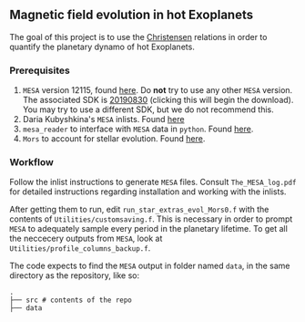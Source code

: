 ## Magnetic field evolution in hot Exoplanets

The goal of this project is to use the [Christensen](https://ui.adsabs.harvard.edu/abs/2009Natur.457..167C/abstract) relations in order to quantify the planetary dynamo of hot Exoplanets. 
### Prerequisites
1. `MESA` version 12115, found [here](https://sourceforge.net/projects/mesa/files/releases/mesa-r12115.zip/download). Do **not** try to use any other `MESA` version. The associated SDK is [20190830](user.astro.wisc.edu/~townsend/resource/download/mesasdk/old/mesasdk-x86_64-linux-20190830.tar.gz) (clicking this will begin the download). You may try to use a different SDK, but we do not recommend this.
2. Daria Kubyshkina's `MESA` inlists. Found [here](https://zenodo.org/records/4022393)
3. `mesa_reader` to interface with `MESA` data in `python`. Found [here](https://github.com/wmwolf/py_mesa_reader). 
4. `Mors` to account for stellar evolution. Found [here](https://github.com/ColinPhilipJohnstone/Mors).

### Workflow
Follow the inlist instructions to generate `MESA` files.  Consult `The_MESA_log.pdf` for detailed instructions regarding installation and working with the inlists.

After getting them to run, edit `run_star_extras_evol_Mors0.f` with the contents of `Utilities/customsaving.f`. This is necessary in order to prompt `MESA` to adequately sample every period in the planetary lifetime.  To get all the neccecery outputs from `MESA`, look at `Utilities/profile_columns_backup.f`.

The code expects to find the `MESA` output in folder named `data`, in the same directory as the repository, like so:

```
.
├── src # contents of the repo
├── data 
```
